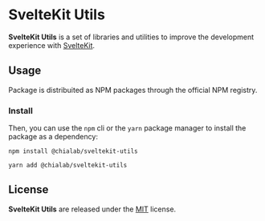 # SvelteKit Utils

**SvelteKit Utils** is a set of libraries and utilities to improve the development experience with [SvelteKit](https://kit.svelte.dev/).

## Usage

Package is distribuited as NPM packages through the official NPM registry.

### Install

Then, you can use the `npm` cli or the `yarn` package manager to install the package as a dependency:

```
npm install @chialab/sveltekit-utils
```

```
yarn add @chialab/sveltekit-utils
```

## License

**SvelteKit Utils** are released under the [MIT](https://github.com/chialab/sveltekit-utils/blob/main/LICENSE) license.